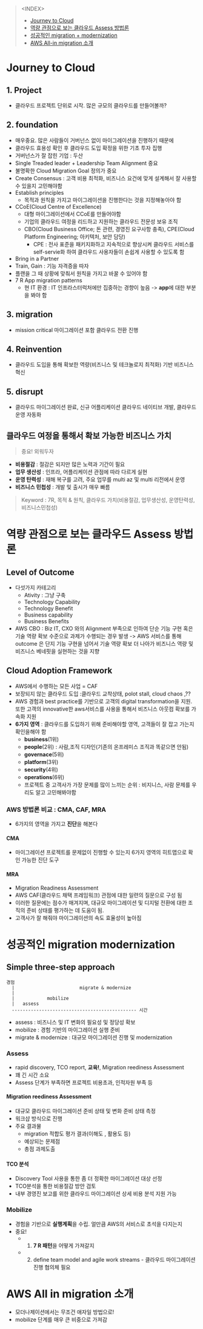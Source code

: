 > \<INDEX>
> - [Journey to Cloud](#Journey-to-Cloud)
> - [역량 관점으로 보는 클라우드 Assess 방법론](#역량-관점으로-보는-클라우드-Assess-방법론)
> - [성공적인 migration + modernization](#성공적인-migration-modernization)
> - [AWS All-in migration 소개](#AWS-All-in-migration-소개)

# Journey to Cloud
## 1. Project
- 클라우드 프로젝트 단위로 시작. 많은 규모의 클라우드를 만들어볼까?
## 2. foundation 
- 매우중요. 많은 사람들이 거버넌스 없이 마이그레이션을 진행하기 때문에 
- 클라우드 효용성 확인 후 클라우드 도입 확정을 위한 기초 투자 집행
- 거버넌스가 잘 잡힌 기업 : 두산
- Single Treaded leader + Leadership Team Alignment 중요
- 불명확한 Cloud Migration Goal 정의가 중요
- Create Consensus : 고객 비용 최적화, 비즈니스 요건에 맞게 설계해서 잘 사용할 수 있을지 고민해야함
- Establish principles
  - 목적과 원칙을 가지고 마이그레이션을 진행한다는 것을 지정해놓아야 함
- CCoE(Cloud Centre of Excellence)
  - 대형 마이그레이션에서 CCoE를 만들어야함
  - 기업의 클라우드 여정을 리드하고 지원하는 클라우드 전문성 보유 조직
  - CBO(Cloud Business Office; 돈 관련, 경영진 요구사항 충족), CPE(Cloud Platform Engineering; 아키텍처, 보안 담당)
    - CPE : 전사 표준을 패키지화하고 지속적으로 향상시켜 클라우드 서비스를 self-servie화 하여 클라우드 사용자들이 손쉽게 사용할 수 있도록 함
- Bring in a Partner
- Train, Gain : 기능 자격증을 따자
- 플랜을 그 때 상황에 맞춰서 원칙을 가지고 바꿀 수 있어야 함
- 7 R App migration patterns
  - 현 IT 환경 : IT 인프라스터럭처에만 집중하는 경향이 높음 -> **app**에 대한 부분을 봐야 함
## 3. migration
- mission critical 마이그레이션 포함 클라우드 전환 진행

## 4. Reinvention
- 클라우드 도입을 통해 확보한 역량(비즈니스 및 테크놀로지 최적화) 기반 비즈니스 혁신
## 5. disrupt
- 클라우드 마이그레이션 완료, 신규 어플리케이션 클라우드 네이티브 개발, 클라우드 운영 자동화

## 클라우드 여정을 통해서 확보 가능한 비즈니스 가치
> 중요! 외워두자
- **비용절감** : 절감은 되지만 많은 노력과 기간이 필요
- **업무 생산성** : 인프라, 어플리케이션 관점에 따라 다르게 실현
- **운영 탄력성** : 재해 복구를 고려, 주요 업무를 multi az 및 multi 리전에서 운영
- **비즈니스 민첩성** : 개발 및 출시가 매우 빠름

> Keyword : 7R, 목적 & 원칙, 클라우드 가치(비용절감, 업무생산성, 운영탄력성, 비즈니스민첩성)


# 역량 관점으로 보는 클라우드 Assess 방법론
## Level of Outcome
- 다섯가지 카테고리
  - Ativity : 그냥 구축
  - Technology Capability
  - Technology Benefit
  - Business capability
  - Business Benefits
- AWS CBO : Biz IT, CXO 와의 Alignment 부족으로 인하여 단순 기능 구현 혹은 기술 역량 확보 수준으로 과제가 수행되는 경우 발생 -> AWS 서비스를 통해 outcome 은 단지 기능 구현을 넘어서 기술 역량 확보 더 나아가 비즈니스 역량 및 비즈니스 베네핏을 실현하는 것을 지향

## Cloud Adoption Framework
- AWS에서 수행하는 모든 사업 = CAF
- 보장되지 않는 클라우드 도입 :클라우드 교착상태, polot stall, cloud chaos ,??
- AWS 경험과 best practice를 기반으로 고객의 digital transformation을 지원. 또한 고객의 innovative한 aws서비스를 사용을 통해서 비즈니스 아웃컴 확보를 가속화 지원
- **6가지 영역** : 클라우드를 도입하기 위해 준비해야할 영역, 고객들이 잘 잡고 가는지 확인을해야 함
  - **business**(1위)
  - **people**(2위) : 사람,조직 디자인(기존의 온프레미스 조직과 똑같으면 안됨)
  - **governace**(5위)
  - **platform**(3위)
  - **security**(4위)
  - **operations**(6위)
  - 프로젝트 중 고객사가 가장 문제를 많이 느끼는 순위 : 비지니스, 사람 문제를 우리도 알고 고민해봐야함

### AWS 방법론 비교 : CMA, CAF, MRA
- 6가지의 영역을 가지고 **진단**을 해본다

#### CMA
- 마이그레이션 프로젝트를 문제없이 진행할 수 있는지 6가지 영역의 히트맵으로 확인 가능한 진단 도구

#### MRA 
- Migration Readiness Assessment
- AWS CAF(클라우드 채택 프레임워크) 관점에 대한 일련의 질문으로 구성 됨 
- 이러한 질문에는 점수가 매겨지며, 대규모 마이그레이션 및 디지털 전환에 대한 조직의 준비 상태를 평가하는 데 도움이 됨.
- 고객사가 잘 해줘야 마이그레이션의 속도 효율성이 높아짐

# 성공적인 migration modernization
## Simple three-step approach
```
경험
  |                        migrate & modernize
  |
  |            mobilize
  |   assess           
  ---------------------------------------------- 시간
```
- assess : 비즈니스 및 IT 변화의 필요성 및 정당성 확보
- mobilize : 경험 기반의 마이그레이션 실행 준비
- migrate & modernize : 대규모 마이그레이션 진행 및 modernization

### Assess
- rapid discovery, TCO report, **교육!**, Migration reediness Assessment
- 꽤 긴 시간 소요
- Assess 단계가 부족하면 프로젝트 비용초과, 인적자원 부족 등
#### Migration reediness Assessment
- 대규모 클라우드 마이그레이션 준비 상태 및 변화 준비 상태 측정
- 워크샵 방식으로 진행
- 주요 결과물
  - migration 적합도 평가 결과(이해도 , 활용도 등)
  - 예상되는 문제점 
  - 총점 과제도출

#### TCO 분석
- Discovery Tool 사용을 통한 좀 더 정확한 마이그레이션 대상 선정
- TCO분석을 통한 비용절감 방안 검토
- 내부 경영진 보고를 위한 클라우드 마이그레이션 상세 비용 분석 지원 가능

### Mobilize
- 경험을 기반으로 **실행계획**을 수립. 얼만큼 AWS의 서비스로 초석을 다지는지
- 중요!
  - 1) **7 R 패턴**을 어떻게 가져갈지
  - 2) define team model and agile work streams - 클라우드 마이그레이션 진행 협의체 필요
 
# AWS All in migration 소개
- 모더나제이션에서는 무조건 애자일 방법으로!
- mobilize 단계를 매우 큰 비중으로 가져감
